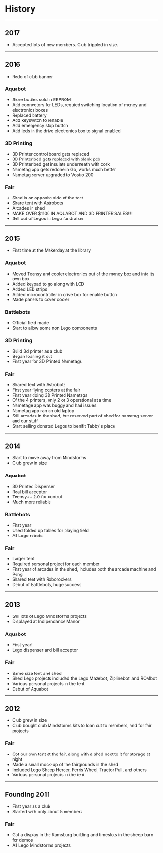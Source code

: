 # History
---
## 2017
 - Accepted lots of new members. Club trippled in size.
 
---
## 2016
 - Redo of club banner

### Aquabot
 - Store bottles sold in EEPROM
 - Add connectors for LEDs, requied switching location of money and electronics boxes
 - Replaced battery
 - Add keyswitch to renable
 - Add emergency stop button
 - Add leds in the drive electronics box to signal enabled
 
### 3D Printing
 - 3D Printer control board gets replaced
 - 3D Printer bed gets replaced with blank pcb
 - 3D Printer bed get insulate underneath with cork
 - Nametag app gets redone in Go, works much better
 - Nametag server upgraded to Vostro 200
 
### Fair
 - Shed is on opposite side of the tent
 - Share tent with Astrobots
 - Arcades in shed
 - MAKE OVER $1100 IN AQUABOT AND 3D PRINTER SALES!!!!
 - Sell out of Legos in Lego fundraiser

---
## 2015
 - First time at the Makerday at the library
 
### Aquabot
 - Moved Teensy and cooler electronics out of the money box and into its own box
 - Added keypad to go along with LCD
 - Added LED strips
 - Added microcontroller in drive box for enable button
 - Made panels to cover cooler
 
### Battlebots
 - Official field made
 - Start to allow some non Lego components

### 3D Printing
 - Build 3d printer as a club
 - Began loaning it out
 - First year for 3D Printed Nametags

### Fair
 - Shared tent with Astrobots
 - First year flying copters at the fair
 - First year doing 3D Printed Nametags
  - Of the 4 printers, only 2 or 3 operational at a time
  - Nametage app was buggy and had issues
  - Nametag app ran on old laptop
 - Still arcades in the shed, but reserved part of shed for nametag server and our stuff
 - Start selling donated Legos to benifit Tabby's place

---
## 2014
 - Start to move away from Mindstorms
 - Club grew in size

### Aquabot
 - 3D Printed Dispenser
 - Real bill acceptor
 - Teensy++ 2.0 for control
 - Much more reliable

### Battlebots
 - First year
 - Used folded up tables for playing field
 - All Lego robots

### Fair
 - Larger tent
 - Required personal project for each member
 - First year of arcades in the shed, includes both the arcade machine and Pong
 - Shared tent with Roborockers
 - Debut of Battlebots, huge success

---
## 2013
 - Still lots of Lego Mindstorms projects
 - Displayed at Indipendance Manor
 
### Aquabot
 - First year!
 - Lego dispenser and bill acceptor
 
### Fair
 - Same size tent and shed
 - Shed Lego projects included the Lego Mazebot, Ziplinebot, and ROMbot
 - Various personal projects in the tent
 - Debut of Aquabot

---
## 2012
 - Club grew in size
 - Club bought club Mindstorms kits to loan out to members, and for fair projects
 
### Fair
 - Got our own tent at the fair, along with a shed next to it for storage at night
 - Made a small mock-up of the fairgrounds in the shed
 - Included Lego Sheep Herder, Ferris Wheel, Tractor Pull, and others
 - Various personal projects in the tent

---
## Founding 2011
 - First year as a club
 - Started with only about 5 members
 
### Fair
 - Got a display in the Ramsburg building and timeslots in the sheep barn for demos
 - All Lego Mindstorms projects
